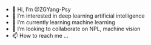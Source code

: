 - 👋 Hi, I’m @ZGYang-Psy
- 👀 I’m interested in deep learning artificial intelligence 
- 🌱 I’m currently learning machine learning 
- 💞️ I’m looking to collaborate on NPL, machine vision 
- 📫 How to reach me ...

<!---
ZGYang-Psy/ZGYang-Psy is a ✨ special ✨ repository because its `README.md` (this file) appears on your GitHub profile.
You can click the Preview link to take a look at your changes.
--->
